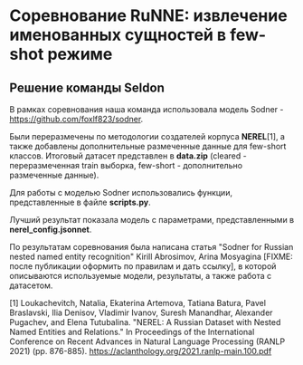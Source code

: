 # Соревнование RuNNE: извлечение именованных сущностей в few-shot режиме
## Решение команды Seldon

В рамках соревнования наша команда использовала модель Sodner - https://github.com/foxlf823/sodner. 

Были переразмечены по методологии создателей корпуса __NEREL__[1], а также добавлены дополнительные размеченные данные для few-short классов. Итоговый датасет представлен в __data.zip__ (cleared - переразмеченная train выборка, few-short - дополнительно размеченные данные).

Для работы с моделью Sodner использовались функции, представленные в файле __scripts.py__. 

Лучший результат показала модель с параметрами, представленными в __nerel_config.jsonnet__. 

По результатам соревнования была написана статья "Sodner for Russian nested named entity recognition" Kirill Abrosimov, Arina Mosyagina [FIXME: после публикации оформить по правилам и дать ссылку], в которой описываются используемые модели, результаты, а также работа с датасетом. 


[1] Loukachevitch, Natalia, Ekaterina Artemova, Tatiana Batura, Pavel Braslavski, Ilia Denisov, Vladimir Ivanov, Suresh Manandhar, Alexander Pugachev, and Elena Tutubalina. "NEREL: A Russian Dataset with Nested Named Entities and Relations." In Proceedings of the International Conference on Recent Advances in Natural Language Processing (RANLP 2021) (pp. 876-885). https://aclanthology.org/2021.ranlp-main.100.pdf
